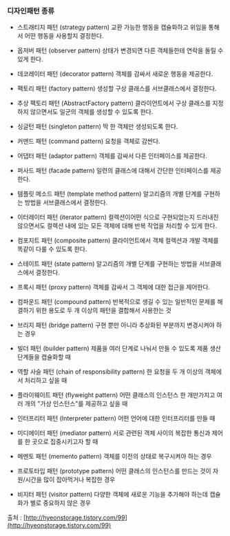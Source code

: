 ### 디자인패턴 종류

- 스트래티지 패턴 (strategy pattern)
    교환 가능한 행동을 캡슐화하고 위임을 통해서 어떤 행동을 사용할지 결정한다.

- 옵저버 패턴 (observer pattern)
    상태가 변경되면 다른 객체들한테 연락을 돌릴 수 있게 한다.

- 데코레이터 패턴 (decorator pattern)
    객체를 감싸서 새로운 행동을 제공한다.

- 팩토리 패턴 (factory pattern)
    생성할 구상 클래스를 서브클래스에서 결정한다.

- 추상 팩토리 패턴 (AbstractFactory pattern)
    클라이언트에서 구상 클래스를 지정하지 않으면서도 일군의 객체를 생성할 수 있도록 한다.

- 싱글턴 패턴 (singleton pattern)
    딱 한 객체만 생성되도록 한다.

- 커맨드 패턴 (command pattern)
    요청을 객체로 감싼다.

- 어댑터 패턴 (adaptor pattern)
    객체를 감싸서 다른 인터페이스를 제공한다.

- 퍼사드 패턴 (facade pattern)
    일련의 클래스에 대해서 간단한 인터페이스를 제공한다.

- 템플릿 메소드 패턴 (template method pattern)
    알고리즘의 개별 단계를 구현하는 방법을 서브클래스에서 결정한다.

- 이터레이터 패턴 (iterator pattern)
    컬렉션이어떤 식으로 구현되었는지 드러내진 않으면서도 컬렉션 내에 있는 모든 객체에 대해 반복 작업을 처리할 수 있게 한다.

- 컴포지트 패턴 (composite pattern)
    클라이언트에서 객체 컬렉션과 개발 객체를 똑같이 다룰 수 있도록 한다.

- 스테이트 패턴 (state pattern)
    알고리즘의 개별 단계를 구현하는 방법을 서브클래스에서 결정한다.

- 프록시 패턴 (proxy pattern)
    객체를 감싸서 그 객체에 대한 접근을 제어한다.

- 컴파운드 패턴 (compound pattern)
    반복적으로 생길 수 있는 일반적인 문제를 해결하기 위한 용도로 두 개 이상의 패턴을 결합해서 사용한는 것

- 브리지 패턴 (bridge pattern)
    구현 뿐만 아니라 추상화된 부분까지 변경시켜야 하는 경우

- 빌더 패턴 (builder pattern)
    제품을 여러 단계로 나눠서 만들 수 있도록 제품 생산 단계들을 캡슐화할 때

- 역할 사슬 패턴 (chain of responsibility pattern)
    한 요청을 두 개 이상의 객체에서 처리하고 싶을 때

- 플라이웨이트 패턴 (flyweight pattern)
    어떤 클래스의 인스턴스 한 개만가지고 여러 개의 "가상 인스턴스"를 제공하고 싶을 때

- 인터프리터 패턴 (Interpreter pattern)
    어떤 언어에 대한 인터프리터를 만들 때

- 미디에이터 패턴 (mediator pattern)
    서로 관련된 객체 사이의 복잡한 통신과 제어를 한 곳으로 집중시키고자 할 때

- 메멘토 패턴 (memento pattern) 
    객체를 이전의 상태로 복구시켜야 하는 경우

- 프로토타입 패턴 (prototype pattern)
    어떤 클래스의 인스턴스를 만드는 것이 자원/시간을 많이 잡아먹거나 복잡한 경우

- 비지터 패턴 (visitor pattern)
    다양한 객체에 새로운 기능을 추가해야 하는데 캡슐화가 별로 중요하지 않은 경우

출처 : [http://hyeonstorage.tistory.com/99](http://hyeonstorage.tistory.com/99)
